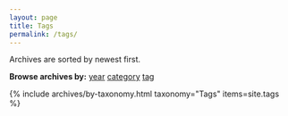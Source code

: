```yaml
---
layout: page
title: Tags
permalink: /tags/
---
```

 Archives are sorted by newest first.

<nav class="menu archives text-center" aria-label="browse archives">
  <strong aria-hidden="true">Browse archives by:</strong>
  <a href="/archive">year</a>
  <a href="/categories">category</a>
  <a href="/tags" class="active" aria-current="page">tag</a>
</nav>

{% include archives/by-taxonomy.html taxonomy="Tags" items=site.tags %}